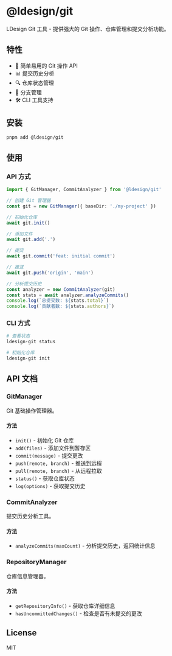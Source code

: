 # @ldesign/git

LDesign Git 工具 - 提供强大的 Git 操作、仓库管理和提交分析功能。

## 特性

- 🚀 简单易用的 Git 操作 API
- 📊 提交历史分析
- 🔍 仓库状态管理
- 🌿 分支管理
- 🛠️ CLI 工具支持

## 安装

```bash
pnpm add @ldesign/git
```

## 使用

### API 方式

```typescript
import { GitManager, CommitAnalyzer } from '@ldesign/git'

// 创建 Git 管理器
const git = new GitManager({ baseDir: './my-project' })

// 初始化仓库
await git.init()

// 添加文件
await git.add('.')

// 提交
await git.commit('feat: initial commit')

// 推送
await git.push('origin', 'main')

// 分析提交历史
const analyzer = new CommitAnalyzer(git)
const stats = await analyzer.analyzeCommits()
console.log(`总提交数: ${stats.total}`)
console.log(`贡献者数: ${stats.authors}`)
```

### CLI 方式

```bash
# 查看状态
ldesign-git status

# 初始化仓库
ldesign-git init
```

## API 文档

### GitManager

Git 基础操作管理器。

#### 方法

- `init()` - 初始化 Git 仓库
- `add(files)` - 添加文件到暂存区
- `commit(message)` - 提交更改
- `push(remote, branch)` - 推送到远程
- `pull(remote, branch)` - 从远程拉取
- `status()` - 获取仓库状态
- `log(options)` - 获取提交历史

### CommitAnalyzer

提交历史分析工具。

#### 方法

- `analyzeCommits(maxCount)` - 分析提交历史，返回统计信息

### RepositoryManager

仓库信息管理器。

#### 方法

- `getRepositoryInfo()` - 获取仓库详细信息
- `hasUncommittedChanges()` - 检查是否有未提交的更改

## License

MIT


